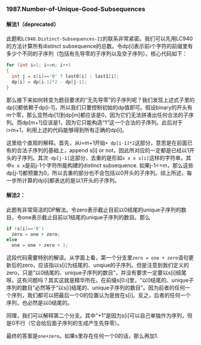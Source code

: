 ### 1987.Number-of-Unique-Good-Subsequences

#### 解法1（deprecated）
此题和```LC940.Distinct-Subsequences-II```的联系非常紧密。我们可以先用LC940的方法计算所有distinct subsequence的总数。令dp[i]表示前i个字符的前缀里有多少个不同的子序列（包括有先导零的子序列以及空子序列）。核心代码如下：
```cpp
for (int i=1; i<=n; i++)
{
  int j = s[i]=='0' ? last0[i] : last1[i];
  dp[i] = dp[i-1]*2 - dp[j-1];
}
```
那么接下来如何转变为题目要求的“无先导零”的子序列呢？我们发现上述式子里的dp[i]都依赖于dp[i-1]，所以我们只要控制初始的dp值即可。假设binary的开头有m个零，那么显然dp[1]到dp[m]都应该是0，因为它们无法拼凑出任何合法的子序列。而dp[m+1]应该是1，因为它只能构造“1”这一个合法的子序列。此后对于i>m+1，利用上述的代码能够得到所有正确的dp[i]。

这里给个直观的解释。首先，从i=m+1开始```+ dp[i-1]*2```这部分，意思是在前面已有的合法子序列的基础上，append s[i] or not，因此所对应的一定都是已经以1开头的子序列。其次```-dp[j-1]```这部分，去重的是形如```x x x s[i]```这样的字符串，其中```x x x```是前j-1个字符所能构建的distinct subsequence. 如果j-1<=m，那么这些dp[j-1]都预置为0，所以去重的部分也不会包括以0开头的子序列。综上所述，每一步所计算的dp[i]都表达的是以1开头的子序列。

#### 解法2：
此题有非常简洁的DP解法。令zero表示截止目前以0结尾的unique子序列的数目，令one表示截止目前以1结尾的unique子序列的数目。那么
```cpp
if (s[i]=='0')
  zero = one + zero;
else
  one = one + zero + 1;
```
这段代码需要特别的解读。从字面上看，第一个分支里`zero = one + zero`语句更新后的zero，应该指以s[i]为结尾的、unqiue的子序列。但是注意到我们定义的zero，只是“以0结尾的、unique子序列的数目”，并没有要求一定要以s[i]结尾呀。这有问题吗？其实这就是精华所在。在前缀s[0:i]里，“以0结尾的、unique子序列的数目”必然等于“以s[i]结尾的、unique子序列的数目”。因为前者的任何一个序列，我们都可以把最后一个0的位置认为是放在s[i]。反之，后者的任何一个序列，也必然是以0结尾的。

同理，我们可以解释第二个分支。其中“+1”是因为s[i]可以自己单独作为序列，但是0不行（它会给后面子序列的生成产生先导零）。

最终的答案是`one+zero`。如果s里存在任何一个0的话，那么再加1.
